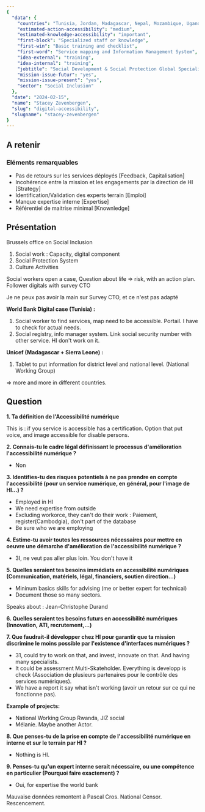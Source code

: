 ```yaml
---
{
  "data": {
    "countries": "Tunisia, Jordan, Madagascar, Nepal, Mozambique, Uganda, Rwanda, Kenya, DR Congo, Lao PDR",
    "estimated-action-accessibility": "medium",
    "estimated-knowledge-accessibility": "important",
    "first-block": "Specialized staff or knowledge",
    "first-win": "Basic training and checklist",
    "first-word": "Service mapping and Information Management System",
    "idea-external": "training",
    "idea-internal": "training",
    "jobtitle": "Social Development & Social Protection Global Specialist",
    "mission-issue-futur": "yes",
    "mission-issue-present": "yes",
    "sector": "Social Inclusion"
  },
  "date": "2024-02-15",
  "name": "Stacey Zevenbergen",
  "slug": "digital-accessibility",
  "slugname": "stacey-zevenbergen"
}
---
```


## A retenir

### Eléments remarquables
 
 - Pas de retours sur les services déployés [Feedback, Capitalisation]
 - Incohérence entre la mission et les engagements par la direction de HI [Strategy]
 - Identification/Validation des experts terrain [Emploi]
 - Manque expertise interne [Expertise]
 - Référentiel de maitrise minimal [Knownledge]

## Présentation

Brussels office on Social Inclusion

 1. Social work : Capacity, digital component
 2. Social Protection System
 3. Culture Activities

Social workers open a case, Question about life => risk, with an action plan. 
Follower digitals with survey CTO

Je ne peux pas avoir la main sur Survey CTO, et ce n'est pas adapté

**World Bank Digital case (Tunisia) :** 

  1. Social worker to find services, map need to be accessible. Portail. I have to check for actual needs.
  2. Social registry, info manager system. Link social security number with other service. HI don't work on it.

**Unicef (Madagascar + Sierra Leone) :**

 1. Tablet to put information for district level and national level. (National Working Group)
 
=> more and more in different countries.


## Question

**1. Ta définition de l'Accessibilité numérique**

This is : if you service is accessible has a certification. Option that put voice, and image accessible for disable persons.

**2. Connais-tu le cadre légal définissant le processus d'amélioration l'accessibilité numérique ?**

 - Non

**3. Identifies-tu des risques potentiels à ne pas prendre en compte l'accessibilité (pour un service numérique, en général, pour l'image de HI...) ?**
 
 - Employed in HI
 - We need expertise from outside
 - Excluding workorce, they can't do their work : Paiement, register(Cambodgia), don't part of the database
 - Be sure who we are employing

**4. Estime-tu avoir toutes les ressources nécessaires pour mettre en oeuvre une démarche d'amélioration de l'accessibilité numérique ?**

 - 3I, ne veut pas aller plus loin. You don't have it

**5. Quelles seraient tes besoins immédiats en accessibilité numériques (Communication, matériels, légal, financiers, soutien direction...)**
 
 - Mininum basics skills for advising (me or better expert for technical) 
 - Document those so many sectors. 

Speaks about : Jean-Christophe Durand

**6. Quelles seraient tes besoins futurs en accessibilité numériques (Innovation, ATI, recrutement,...)**

**7. Que faudrait-il développer chez HI pour garantir que ta mission discrimine le moins possible par l'existence d'interfaces numériques ?**


 - 31, could try to work on that, and invest, innovate on that. And having many specialists.
 - It could be assessment Multi-Skateholder. Everything is developp is check (Association de plusieurs partenaires pour le contrôle des services numériques).
 - We have a report it say what isn't working (avoir un retour sur ce qui ne fonctionne pas).

**Example of projects:**

 - National Working Group Rwanda, JIZ social  
 - Mélanie. Maybe another Actor.


**8. Que penses-tu de la prise en compte de l'accessibilité numérique en interne et sur le terrain par HI ?**

 - Nothing is HI. 

**9. Penses-tu qu'un expert interne serait nécessaire, ou une compétence en particulier (Pourquoi faire exactement) ?**

 - Oui, for expertise the world bank 

Mauvaise données remontent à Pascal Cros. National Censor. Rescencement. 